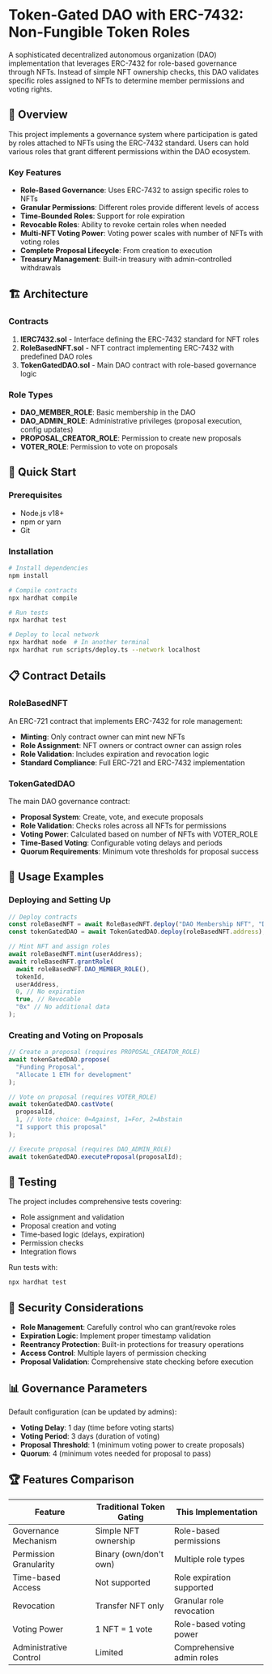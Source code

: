 # Token-Gated DAO with ERC-7432: Non-Fungible Token Roles

A sophisticated decentralized autonomous organization (DAO) implementation that leverages ERC-7432 for role-based governance through NFTs. Instead of simple NFT ownership checks, this DAO validates specific roles assigned to NFTs to determine member permissions and voting rights.

## 🎯 Overview

This project implements a governance system where participation is gated by roles attached to NFTs using the ERC-7432 standard. Users can hold various roles that grant different permissions within the DAO ecosystem.

### Key Features

- **Role-Based Governance**: Uses ERC-7432 to assign specific roles to NFTs
- **Granular Permissions**: Different roles provide different levels of access
- **Time-Bounded Roles**: Support for role expiration
- **Revocable Roles**: Ability to revoke certain roles when needed
- **Multi-NFT Voting Power**: Voting power scales with number of NFTs with voting roles
- **Complete Proposal Lifecycle**: From creation to execution
- **Treasury Management**: Built-in treasury with admin-controlled withdrawals

## 🏗️ Architecture

### Contracts

1. **IERC7432.sol** - Interface defining the ERC-7432 standard for NFT roles
2. **RoleBasedNFT.sol** - NFT contract implementing ERC-7432 with predefined DAO roles
3. **TokenGatedDAO.sol** - Main DAO contract with role-based governance logic

### Role Types

- **DAO_MEMBER_ROLE**: Basic membership in the DAO
- **DAO_ADMIN_ROLE**: Administrative privileges (proposal execution, config updates)
- **PROPOSAL_CREATOR_ROLE**: Permission to create new proposals
- **VOTER_ROLE**: Permission to vote on proposals

## 🚀 Quick Start

### Prerequisites

- Node.js v18+
- npm or yarn
- Git

### Installation

```bash
# Install dependencies
npm install

# Compile contracts
npx hardhat compile

# Run tests
npx hardhat test

# Deploy to local network
npx hardhat node  # In another terminal
npx hardhat run scripts/deploy.ts --network localhost
```

## 📋 Contract Details

### RoleBasedNFT

An ERC-721 contract that implements ERC-7432 for role management:

- **Minting**: Only contract owner can mint new NFTs
- **Role Assignment**: NFT owners or contract owner can assign roles
- **Role Validation**: Includes expiration and revocation logic
- **Standard Compliance**: Full ERC-721 and ERC-7432 implementation

### TokenGatedDAO

The main DAO governance contract:

- **Proposal System**: Create, vote, and execute proposals
- **Role Validation**: Checks roles across all NFTs for permissions
- **Voting Power**: Calculated based on number of NFTs with VOTER_ROLE
- **Time-Based Voting**: Configurable voting delays and periods
- **Quorum Requirements**: Minimum vote thresholds for proposal success

## 🔧 Usage Examples

### Deploying and Setting Up

```javascript
// Deploy contracts
const roleBasedNFT = await RoleBasedNFT.deploy("DAO Membership NFT", "DAONFT");
const tokenGatedDAO = await TokenGatedDAO.deploy(roleBasedNFT.address);

// Mint NFT and assign roles
await roleBasedNFT.mint(userAddress);
await roleBasedNFT.grantRole(
  await roleBasedNFT.DAO_MEMBER_ROLE(),
  tokenId,
  userAddress,
  0, // No expiration
  true, // Revocable
  "0x" // No additional data
);
```

### Creating and Voting on Proposals

```javascript
// Create a proposal (requires PROPOSAL_CREATOR_ROLE)
await tokenGatedDAO.propose(
  "Funding Proposal",
  "Allocate 1 ETH for development"
);

// Vote on proposal (requires VOTER_ROLE)
await tokenGatedDAO.castVote(
  proposalId,
  1, // Vote choice: 0=Against, 1=For, 2=Abstain
  "I support this proposal"
);

// Execute proposal (requires DAO_ADMIN_ROLE)
await tokenGatedDAO.executeProposal(proposalId);
```

## 🧪 Testing

The project includes comprehensive tests covering:

- Role assignment and validation
- Proposal creation and voting
- Time-based logic (delays, expiration)
- Permission checks
- Integration flows

Run tests with:

```bash
npx hardhat test
```

## 🔐 Security Considerations

- **Role Management**: Carefully control who can grant/revoke roles
- **Expiration Logic**: Implement proper timestamp validation
- **Reentrancy Protection**: Built-in protections for treasury operations
- **Access Control**: Multiple layers of permission checking
- **Proposal Validation**: Comprehensive state checking before execution

## 📊 Governance Parameters

Default configuration (can be updated by admins):

- **Voting Delay**: 1 day (time before voting starts)
- **Voting Period**: 3 days (duration of voting)
- **Proposal Threshold**: 1 (minimum voting power to create proposals)
- **Quorum**: 4 (minimum votes needed for proposal to pass)

## 🏆 Features Comparison

| Feature | Traditional Token Gating | This Implementation |
|---------|-------------------------|-------------------|
| Governance Mechanism | Simple NFT ownership | Role-based permissions |
| Permission Granularity | Binary (own/don't own) | Multiple role types |
| Time-based Access | Not supported | Role expiration supported |
| Revocation | Transfer NFT only | Granular role revocation |
| Voting Power | 1 NFT = 1 vote | Role-based voting power |
| Administrative Control | Limited | Comprehensive admin roles |
